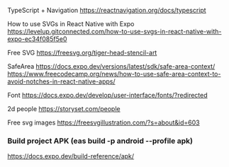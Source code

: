 TypeScript + Navigation
https://reactnavigation.org/docs/typescript

How to use SVGs in React Native with Expo
https://levelup.gitconnected.com/how-to-use-svgs-in-react-native-with-expo-ec34f085f5e0

Free SVG
https://freesvg.org/tiger-head-stencil-art

SafeArea
https://docs.expo.dev/versions/latest/sdk/safe-area-context/
https://www.freecodecamp.org/news/how-to-use-safe-area-context-to-avoid-notches-in-react-native-apps/

Font
https://docs.expo.dev/develop/user-interface/fonts/?redirected

2d people
https://storyset.com/people

Free svg images
https://freesvgillustration.com/?s=about&id=603

### Build project APK (eas build -p android --profile apk)
https://docs.expo.dev/build-reference/apk/